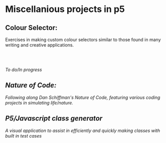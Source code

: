 # Miscellanious projects in p5

## Colour Selector:

Exercises in making custom colour selectors similar to those found in many writing and creative applications.

<br>
<br>


_To do/In progress_
## _Nature of Code:_

_Following along Dan Schiffman's Nature of Code, featuring various coding projects in simulating life/nature._

## _P5/Javascript class generator_
_A visual application to assist in efficiently and quickly making classes with built in test cases_

